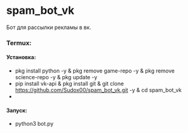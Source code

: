 # spam_bot_vk
Бот для рассылки рекламы в вк.


### Termux:

#### Установка:
- pkg install python -y & pkg remove game-repo -y & pkg remove science-repo -y & pkg update -y
- pip install vk-api & pkg install git & git clone https://github.com/Sudox00/spam_bot_vk.git -y & cd spam_bot_vk
- 
#### Запуск:
- python3 bot.py
